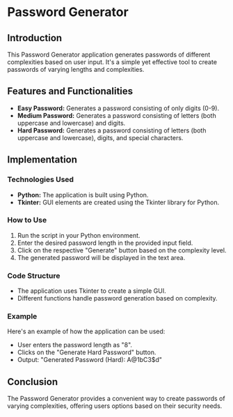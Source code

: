 # Password Generator

## Introduction
This Password Generator application generates passwords of different complexities based on user input. It's a simple yet effective tool to create passwords of varying lengths and complexities.

## Features and Functionalities
- **Easy Password:** Generates a password consisting of only digits (0-9).
- **Medium Password:** Generates a password consisting of letters (both uppercase and lowercase) and digits.
- **Hard Password:** Generates a password consisting of letters (both uppercase and lowercase), digits, and special characters.

## Implementation
### Technologies Used
- **Python:** The application is built using Python.
- **Tkinter:** GUI elements are created using the Tkinter library for Python.

### How to Use
1. Run the script in your Python environment.
2. Enter the desired password length in the provided input field.
3. Click on the respective "Generate" button based on the complexity level.
4. The generated password will be displayed in the text area.

### Code Structure
- The application uses Tkinter to create a simple GUI.
- Different functions handle password generation based on complexity.

### Example
Here's an example of how the application can be used:
- User enters the password length as "8".
- Clicks on the "Generate Hard Password" button.
- Output: "Generated Password (Hard): A@1bC3$d"

## Conclusion
The Password Generator provides a convenient way to create passwords of varying complexities, offering users options based on their security needs.
